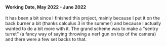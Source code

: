 <h4>Working Date, May 2022 - June 2022</h4>

It has been a bit since I finished this project, mainly because I put it on the
back burner a bit (thanks calculus 3 in the summer) and because I actually wanted
to do a bit more with it. The grand scheme was to make a "sentry turret" (a fancy
way of saying throwing a nerf gun on top of the camera) and there were a few
set backs to that.
